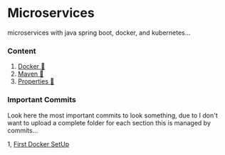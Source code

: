 # Microservices

microservices with java spring boot, docker, and kubernetes...


### Content

1. [Docker 🐋](docker-maven.md)
2. [Maven 🧰](docker-maven.md)
3. [Properties 📝](properties.md)


### Important Commits

Look here the most important commits to look something, due to I don't want to upload a complete folder for each section this is managed by commits...

1, [First Docker SetUp](https://github.com/CristianLopez3/spring-microservices/tree/b7db1eb14c83e654dcb7f244eb2959c4efa0ce33)
